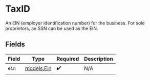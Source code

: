 # TaxID

An EIN (employer identification number) for the business. For sole proprietors, an SSN can be used as the EIN.


## Fields

| Field                          | Type                           | Required                       | Description                    |
| ------------------------------ | ------------------------------ | ------------------------------ | ------------------------------ |
| `ein`                          | [models.Ein](../models/ein.md) | :heavy_check_mark:             | N/A                            |